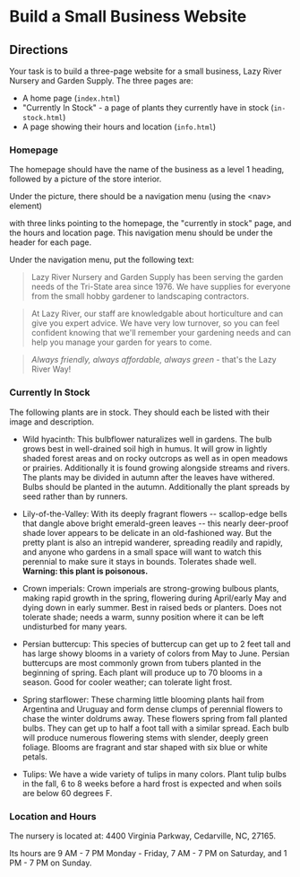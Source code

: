 # Build a Small Business Website

## Directions

Your task is to build a three-page website for a small business, Lazy River Nursery and Garden Supply. The three pages are:

- A home page (`index.html`)
- "Currently In Stock" - a page of plants they currently have in stock (`in-stock.html`)
- A page showing their hours and location (`info.html`)

### Homepage

The homepage should have the name of the business as a level 1 heading,
 followed by a picture of the store interior.

Under the picture, there should be a navigation menu (using the &lt;nav&gt; element) 

with three links pointing to the homepage, the "currently in stock" page, and the hours and location page. This navigation menu should be under the header for each page.

Under the navigation menu, put the following text:

> Lazy River Nursery and Garden Supply has been serving the garden needs of the Tri-State area since 1976. We have supplies for everyone from the small hobby gardener to landscaping contractors.

> At Lazy River, our staff are knowledgable about horticulture and can give you expert advice. We have very low turnover, so you can feel confident knowing that we'll remember your gardening needs and can help you manage your garden for years to come.

> _Always friendly, always affordable, always green_ - that's the Lazy River Way!

### Currently In Stock

The following plants are in stock. They should each be listed with their image and description.

- Wild hyacinth: This bulbflower naturalizes well in gardens. The bulb grows best in well-drained soil high in humus. It will grow in lightly shaded forest areas and on rocky outcrops as well as in open meadows or prairies. Additionally it is found growing alongside streams and rivers. The plants may be divided in autumn after the leaves have withered. Bulbs should be planted in the autumn. Additionally the plant spreads by seed rather than by runners.

- Lily-of-the-Valley: With its deeply fragrant flowers -- scallop-edge bells that dangle above bright emerald-green leaves -- this nearly deer-proof shade lover appears to be delicate in an old-fashioned way. But the pretty plant is also an intrepid wanderer, spreading readily and rapidly, and anyone who gardens in a small space will want to watch this perennial to make sure it stays in bounds. Tolerates shade well. **Warning: this plant is poisonous.**

- Crown imperials: Crown imperials are strong-growing bulbous plants, making rapid growth in the spring, flowering during April/early May and dying down in early summer. Best in raised beds or planters. Does not tolerate shade; needs a warm, sunny position where it can be left undisturbed for many years.

- Persian buttercup: This species of buttercup can get up to 2 feet tall and has large showy blooms in a variety of colors from May to June. Persian buttercups are most commonly grown from tubers planted in the beginning of spring. Each plant will produce up to 70 blooms in a season. Good for cooler weather; can tolerate light frost.

- Spring starflower: These charming little blooming plants hail from Argentina and Uruguay and form dense clumps of perennial flowers to chase the winter doldrums away. These flowers spring from fall planted bulbs. They can get up to half a foot tall with a similar spread. Each bulb will produce numerous flowering stems with slender, deeply green foliage. Blooms are fragrant and star shaped with six blue or white petals.

- Tulips: We have a wide variety of tulips in many colors. Plant tulip bulbs in the fall, 6 to 8 weeks before a hard frost is expected and when soils are below 60 degrees F.

### Location and Hours

The nursery is located at: 4400 Virginia Parkway, Cedarville, NC, 27165.

Its hours are 9 AM - 7 PM Monday - Friday, 7 AM - 7 PM on Saturday, and 1 PM - 7 PM on Sunday.
